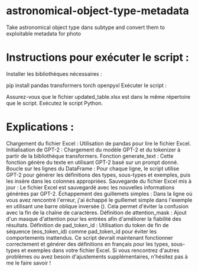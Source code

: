 # astronomical-object-type-metadata
Take astronomical object type dans subtype and convert them to exploitable metadata for photo
# Instructions pour exécuter le script :
Installer les bibliothèques nécessaires :

pip install pandas transformers torch openpyxl
Exécuter le script :

Assurez-vous que le fichier updated_table.xlsx est dans le même répertoire que le script.
Exécutez le script Python.
# Explications :
Chargement du fichier Excel : Utilisation de pandas pour lire le fichier Excel.
Initialisation de GPT-2 : Chargement du modèle GPT-2 et du tokenizer à partir de la bibliothèque transformers.
Fonction generate_text : Cette fonction génère du texte en utilisant GPT-2 basé sur un prompt donné.
Boucle sur les lignes du DataFrame : Pour chaque ligne, le script utilise GPT-2 pour générer les définitions des types, sous-types et exemples, puis les insère dans les colonnes appropriées.
Sauvegarde du fichier Excel mis à jour : Le fichier Excel est sauvegardé avec les nouvelles informations générées par GPT-2.
Échappement des guillemets simples : Dans la ligne où vous avez rencontré l'erreur, j'ai échappé le guillemet simple dans l'exemple en utilisant une barre oblique inversée (\). Cela permet d'éviter la confusion avec la fin de la chaîne de caractères.
Définition de attention_mask : Ajout d'un masque d'attention pour les entrées afin d'améliorer la fiabilité des résultats.
Définition de pad_token_id : Utilisation du token de fin de séquence (eos_token_id) comme pad_token_id pour éviter les comportements inattendus.
Ce script devrait maintenant fonctionner correctement et générer des définitions en français pour les types, sous-types et exemples dans votre fichier Excel. Si vous rencontrez d'autres problèmes ou avez besoin d'ajustements supplémentaires, n'hésitez pas à me le faire savoir !